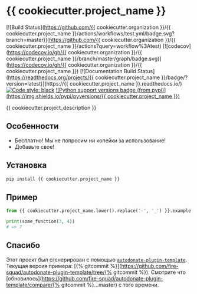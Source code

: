 # {{ cookiecutter.project_name }}

[![Build Status](https://github.com/{{ cookiecutter.organization }}/{{ cookiecutter.project_name }}/actions/workflows/test.yml/badge.svg?branch=master)](https://github.com/{{ cookiecutter.organization }}/{{ cookiecutter.project_name }}/actions?query=workflow%3Atest)
[![codecov](https://codecov.io/gh/{{ cookiecutter.organization }}/{{ cookiecutter.project_name }}/branch/master/graph/badge.svg)](https://codecov.io/gh/{{ cookiecutter.organization }}/{{ cookiecutter.project_name }})
[![Documentation Build Status](https://readthedocs.org/projects/{{ cookiecutter.project_name }}/badge/?version=latest)](https://{{ cookiecutter.project_name }}.readthedocs.io/)
[![Code style: black](https://img.shields.io/badge/code%20style-black-000000.svg)](https://github.com/psf/black)
[![Python support versions badge (from pypi)](https://img.shields.io/pypi/pyversions/{{ cookiecutter.project_name }})](https://www.python.org/downloads/)

{{ cookiecutter.project_description }}

## Особенности

- Бесплатно! Мы не попросим ни копейки за использование!
- Добавьте свое!


## Установка

```bash
pip install {{ cookiecutter.project_name }}
```

## Пример

```py
from {{ cookiecutter.project_name.lower().replace('-', '_') }}.example import some_function

print(some_function(3, 4))
# => 7
```

## Спасибо

Этот проект был сгенерирован с помощью [`autodonate-plugin-template`](https://github.com/fire-squad/autodonate-plugin-template).
Текущая версия примера: [{% gitcommit %}](https://github.com/fire-squad/autodonate-plugin-template/tree/{% gitcommit %}).
Смотрите что [обновилось](https://github.com/fire-squad/autodonate-plugin-template/compare/{% gitcommit %}...master) с того времени.
